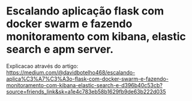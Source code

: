 # Escalando aplicação flask com docker swarm e fazendo monitoramento com kibana, elastic search e apm server.

Explicacao através do artigo: https://medium.com/@davidbotelho468/escalando-aplica%C3%A7%C3%A3o-flask-com-docker-swarm-e-fazendo-monitoramento-com-kibana-elastic-search-e-d396b40c53cb?source=friends_link&sk=a1e4c783eb58b1629fb9de63b222d035
